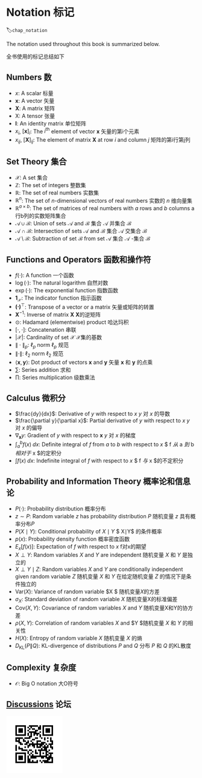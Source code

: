 # Notation 标记

:label:`chap_notation`

The notation used throughout this book is summarized below.

全书使用的标记总结如下


## Numbers 数

* $x$: A scalar 标量
* $\mathbf{x}$: A vector 矢量
* $\mathbf{X}$: A matrix 矩阵
* $\mathsf{X}$: A tensor 张量
* $\mathbf{I}$: An identity matrix 单位矩阵
* $x_i$, $[\mathbf{x}]_i$: The $i^\mathrm{th}$ element of vector $\mathbf{x}$ 矢量的第i个元素
* $x_{ij}$, $[\mathbf{X}]_{ij}$: The element of matrix $\mathbf{X}$ at row $i$ and column $j$ 矩阵的第i行第j列


## Set Theory  集合


* $\mathcal{X}$: A set 集合
* $\mathbb{Z}$: The set of integers 整数集
* $\mathbb{R}$: The set of real numbers 实数集
* $\mathbb{R}^n$: The set of $n$-dimensional vectors of real numbers 实数的 $n$ 维向量集
* $\mathbb{R}^{a\times b}$: The set of matrices of real numbers with $a$ rows and $b$ columns a行b列的实数矩阵集合
* $\mathcal{A}\cup\mathcal{B}$: Union of sets $\mathcal{A}$ and $\mathcal{B}$ 集合 $\mathcal{A}$ 并集合  $\mathcal{B}$ 
* $\mathcal{A}\cap\mathcal{B}$: Intersection of sets $\mathcal{A}$ and $\mathcal{B}$ 集合 $\mathcal{A}$ 交集合 $\mathcal{B}$
* $\mathcal{A}\setminus\mathcal{B}$: Subtraction of set $\mathcal{B}$ from set $\mathcal{A}$ 集合 $\mathcal{A}$ -集合 $\mathcal{B}$


## Functions and Operators 函数和操作符


* $f(\cdot)$: A function 一个函数
* $\log(\cdot)$: The natural logarithm 自然对数
* $\exp(\cdot)$: The exponential function  指数函数      
* $\mathbf{1}_\mathcal{X}$: The indicator function 指示函数
* $\mathbf{(\cdot)}^\top$: Transpose of a vector or a matrix    矢量或矩阵的转置         
* $\mathbf{X}^{-1}$: Inverse of matrix $\mathbf{X}$ $\mathbf{X}$的逆矩阵
* $\odot$: Hadamard (elementwise) product 哈达玛积
* $[\cdot, \cdot]$: Concatenation 串联
* $\lvert \mathcal{X} \rvert$: Cardinality of set $\mathcal{X}$  $\mathcal{X}$集的基数 
* $\|\cdot\|_p$: $\ell_p$ norm  $\ell_p$  规范                                
* $\|\cdot\|$: $\ell_2$ norm   $\ell_2$ 规范
* $\langle \mathbf{x}, \mathbf{y} \rangle$: Dot product of vectors $\mathbf{x}$ and $\mathbf{y}$  矢量 $\mathbf{x}$ 和 $\mathbf{y}$ 的点乘
* $\sum$: Series addition         求和               
* $\prod$: Series multiplication     级数乘法       


## Calculus 微积分

* $\frac{dy}{dx}$: Derivative of $y$ with respect to $x$     $y$ 对 $x$ 的导数
* $\frac{\partial y}{\partial x}$: Partial derivative of $y$ with respect to $x$  $y$ 对 $x$ 的偏导
* $\nabla_{\mathbf{x}} y$: Gradient of $y$ with respect to $\mathbf{x}$  $y$ 对 $x$ 的梯度
* $\int_a^b f(x) \;dx$: Definite integral of $f$ from $a$ to $b$ with respect to $x$  $ f $从$ a $到$ b $相对于$ x $的定积分
* $\int f(x) \;dx$: Indefinite integral of $f$ with respect to $x$ $ f $与$ x $的不定积分

## Probability and Information Theory 概率论和信息论

* $P(\cdot)$: Probability distribution                概率分布                
* $z \sim P$: Random variable $z$ has probability distribution $P$  随机变量 $z$ 具有概率分布$P$ 
* $P(X \mid Y)$: Conditional probability of $X \mid Y$        $ X$∣$Y$ 的条件概率
* $p(x)$: Probability density function 概率密度函数
* ${E}_{x} [f(x)]$: Expectation of $f$ with respect to $x$  f对x的期望
* $X \perp Y$: Random variables $X$ and $Y$ are independent 随机变量 $X$ 和 $Y$ 是独立的
* $X \perp Y \mid Z$: Random variables  $X$  and  $Y$  are conditionally independent given random variable $Z$ 随机变量 $X$ 和 $Y$ 在给定随机变量 $Z$ 的情况下是条件独立的
* $\mathrm{Var}(X)$: Variance of random variable  $X $ 随机变量$X$的方差
* $\sigma_X$: Standard deviation of random variable $X$ 随机变量X的标准偏差
* $\mathrm{Cov}(X, Y)$: Covariance of random variables $X$ and $Y$ 随机变量X和Y的协方差
* $\rho(X, Y)$: Correlation of random variables $X$ and $Y $随机变量 $X$ 和 $Y$ 的相关性
* $H(X)$: Entropy of random variable $X$ 随机变量 $X$ 的熵
* $D_{\mathrm{KL}}(P\|Q)$: KL-divergence of distributions $P$ and $Q$ 分布 $P$ 和 $Q$ 的KL散度

## Complexity 复杂度

* $\mathcal{O}$: Big O notation 大O符号


## [Discussions](https://discuss.mxnet.io/t/4367) 论坛

![](../img/qr_notation.svg)